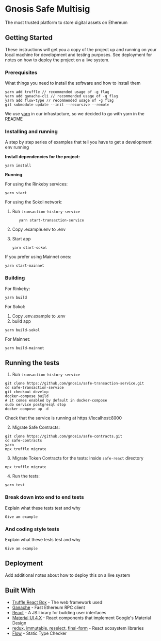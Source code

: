 # Gnosis Safe Multisig

The most trusted platform to store digital assets on Ethereum

## Getting Started

These instructions will get you a copy of the project up and running on your local machine for development and testing purposes. See deployment for notes on how to deploy the project on a live system.

### Prerequisites

What things you need to install the software and how to install them

```
yarn add truffle // recommended usage of -g flag
yarn add ganache-cli // recommended usage of -g flag
yarn add flow-type // recommended usage of -g flag
git submodule update --init --recursive --remote
```

We use [yarn](https://yarnpkg.com) in our infrastacture, so we decided to go with yarn in the README

### Installing and running

A step by step series of examples that tell you have to get a development env running

**Install dependencies for the project:**

```
yarn install
```

**Running**

For using the Rinkeby services:

```
yarn start
```

For using the Sokol network:

1. Run `transaction-history-service`
   
   ```
      yarn start-transaction-service
   ```

 
2. Copy .example.env to .env
3. Start app

   ```
   yarn start-sokol
   ```

If you prefer using Mainnet ones:

```
yarn start-mainnet
```

### Building

For Rinkeby:

```
yarn build
```

For Sokol:

1. Copy .env.example to .env
2. build app

```
yarn build-sokol
```

For Mainnet:

```
yarn build-mainnet
```

## Running the tests

1. Run `transaction-history-service`

```
git clone https://github.com/gnosis/safe-transaction-service.git
cd safe-transaction-service
git checkout develop
docker-compose build
# it comes enabled by default in docker-compose
sudo service postgresql stop
docker-compose up -d
```

Check that the service is running at https://localhost:8000

2. Migrate Safe Contracts:

```
git clone https://github.com/gnosis/safe-contracts.git
cd safe-contracts
yarn
npx truffle migrate
```

3. Migrate Token Contracts for the tests:
   Inside `safe-react` directory

```
npx truffle migrate
```

4. Run the tests:

```
yarn test
```

### Break down into end to end tests

Explain what these tests test and why

```
Give an example
```

### And coding style tests

Explain what these tests test and why

```
Give an example
```

## Deployment

Add additional notes about how to deploy this on a live system

## Built With

- [Truffle React Box](https://github.com/truffle-box/react-box) - The web framework used
- [Ganache](https://github.com/trufflesuite/ganache-cli) - Fast Ethereum RPC client
- [React](https://reactjs.org/) - A JS library for building user interfaces
- [Material UI 4.X](https://material-ui.com/) - React components that implement Google's Material Design
- [redux, immutable, reselect, final-form](https://redux.js.org/) - React ecosystem libraries
- [Flow](https://flow.org/) - Static Type Checker
